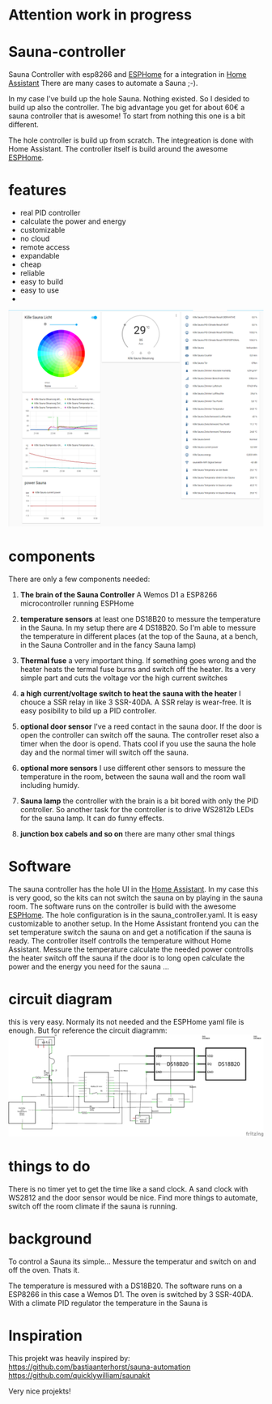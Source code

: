 # Attention work in progress

# Sauna-controller
Sauna Controller with esp8266 and [ESPHome](https://esphome.io/) for a integration in [Home Assistant](https://www.home-assistant.io/) 
There are many cases to automate a Sauna ;-).


In my case I've build up the hole Sauna. Nothing existed. So I desided to build up also the controller.
The big advantage you get for about 60€ a sauna controller that is awesome!
To start from nothing this one is a bit different.

The hole controller is build up from scratch. 
The integreation is done with Home Assistant. The controller itself is build around the awesome [ESPHome](https://esphome.io/).

# features
- real PID controller
- calculate the power and energy
- customizable
- no cloud
- remote access
- expandable
- cheap
- reliable
- easy to build
- easy to use
- 
![Home Assistant](images/frontpanel.PNG)

# components
There are only a few components needed:

1. **The brain of the Sauna Controller** A Wemos D1 a ESP8266 microcontroller running ESPHome

2. **temperature sensors** at least one DS18B20 to messure the temperature in the Sauna. In my setup there are 4 DS18B20. So I'm able to messure the temperature in different places (at the top of the Sauna, at a bench, in the Sauna Controller and in the fancy Sauna lamp)

3. **Thermal fuse** a very important thing. If something goes wrong and the heater heats the termal fuse burns and switch off the heater. Its a very simple part and cuts the voltage vor the high current switches

4. **a high current/voltage switch to heat the sauna with the heater** I chouce a SSR relay in like 3 SSR-40DA. A SSR relay is wear-free. It is easy posibility to bild up a PID controller.
5. **optional door sensor** I've a reed contact in the sauna door. If the door is open the controller can switch off the sauna. The controller reset also a timer when the door is opend. Thats cool if you use the sauna the hole day and the normal timer will switch off the sauna.
6. **optional more sensors** I use different other sensors to messure the temperature in the room, between the sauna wall and the room wall including humidy. 
7. **Sauna lamp** the controller with the brain is a bit bored with only the PID controller. So another task for the controller is to drive WS2812b LEDs for the sauna lamp. It can do funny effects.
8. **junction box cabels and so on** there are many other smal things

# Software
The sauna controller has the hole UI in the [Home Assistant](https://www.home-assistant.io/). In my case this is very good, so the kits can not switch the sauna on by playing in the sauna room.
The software runs on the controller is build with the awesome [ESPHome](https://esphome.io/). The hole configuration is in the sauna_controller.yaml. It is easy customizable to another setup.
In the Home Assistant frontend you can the set temperature switch the sauna on and get a notification if the sauna is ready.
The controller itself controlls the temperature without Home Assistant.
Messure the temperature
calculate the needed power
controlls the heater
switch off the sauna if the door is to long open
calculate the power and the energy you need for the sauna
...
# circuit diagram
this is very easy. Normaly its not needed and the ESPHome yaml file is enough. But for reference the circuit diagramm:
![circuit diagram](Sauna_controller_Schaltplan.png)

# things to do
There is no timer yet to get the time like a sand clock. A sand clock with WS2812 and the door sensor would be nice.
Find more things to automate, switch off the room climate if the sauna is running.

# background
To control a Sauna its simple...
Messure the temperatur and switch on and off the oven. Thats it.

The temperature is messured with a DS18B20. The software runs on a ESP8266 in this case a Wemos D1. The oven is switched by 3 SSR-40DA. With a climate PID regulator the temperature in the Sauna is 

# Inspiration
This projekt was heavily inspired by: 
https://github.com/bastiaanterhorst/sauna-automation
https://github.com/quicklywilliam/saunakit

Very nice projekts!

